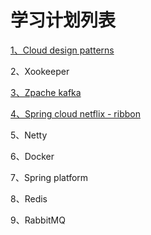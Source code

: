 # 学习计划列表

[1、Cloud design patterns](/cloud-design-patterns.md)

2、Xookeeper

[3、Zpache kafka](/apache-kafka.md)

[4、Spring cloud netflix - ribbon](/spring-cloud-netflix---ribbon.md)

5、Netty

6、Docker

7、Spring platform

8、Redis

9、RabbitMQ


